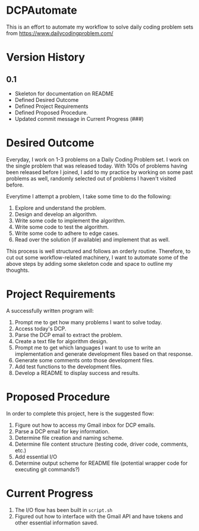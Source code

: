 # DCPAutomate
This is an effort to automate my workflow to solve daily coding problem sets from https://www.dailycodingproblem.com/

# Version History

## 0.1
- Skeleton for documentation on README
- Defined Desired Outcome
- Defined Project Requirements
- Defined Proposed Procedure.
- Updated commit message in Current Progress (###)

# Desired Outcome
Everyday, I work on 1-3 problems on a Daily Coding Problem set. I work on the single problem
that was released today. With 100s of problems having been released before I joined, I add to my practice
by working on some past problems as well, randomly selected out of problems I haven't visited before. 

Everytime I attempt a problem, I take some time to do the following:
1. Explore and understand the problem.
2. Design and develop an algorithm.
3. Write some code to implement the algorithm.
4. Write some code to test the algorithm.
5. Write some code to adhere to edge cases.
6. Read over the solution (if available) and implement that as well.

This process is well structured and follows an orderly routine. Therefore, to cut out some workflow-related
machinery, I want to automate some of the above steps by adding some skeleton code and space to outline my thoughts.

# Project Requirements
A successfully written program will:
1. Prompt me to get how many problems I want to solve today.
2. Access today's DCP.
3. Parse the DCP email to extract the problem.
4. Create a text file for algorithm design.
5. Prompt me to get which languages I want to use to write an implementation and generate development files based on that response.
6. Generate some comments onto those development files.
7. Add test functions to the development files.
8. Develop a README to display success and results.

# Proposed Procedure
In order to complete this project, here is the suggested flow:
1. Figure out how to access my Gmail inbox for DCP emails.
2. Parse a DCP email for key information.
3. Determine file creation and naming scheme.
4. Determine file content structure (testing code, driver code, comments, etc.)
5. Add essential I/O
6. Determine output scheme for README file (potential wrapper code for executing git commands?)

# Current Progress
1. The I/O flow has been built in `script.sh`
2. Figured out how to interface with the Gmail API and have tokens and other essential information saved.
